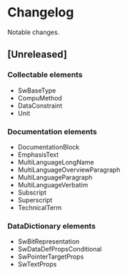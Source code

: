 # Changelog

Notable changes.

## [Unreleased]

### Collectable elements

* SwBaseType
* CompuMethod
* DataConstraint
* Unit

### Documentation elements

* DocumentationBlock
* EmphasisText
* MultiLanguageLongName
* MultiLanguageOverviewParagraph
* MultiLanguageParagraph
* MultiLanguageVerbatim
* Subscript
* Superscript
* TechnicalTerm

### DataDictionary elements

* SwBitRepresentation
* SwDataDefPropsConditional
* SwPointerTargetProps
* SwTextProps
